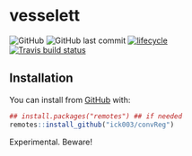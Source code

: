 
<!-- README.md is generated from README.Rmd. Please edit that file -->

# vesselett

<!-- badges: start -->

![GitHub](https://img.shields.io/github/license/ick003/convReg) ![GitHub
last commit](https://img.shields.io/github/last-commit/ick003/convReg)
[![lifecycle](https://img.shields.io/badge/lifecycle-experimental-orange.svg)](https://www.tidyverse.org/lifecycle/#experimental)  
[![Travis build
status](https://travis-ci.org/ick003/convReg.svg?branch=master)](https://travis-ci.org/ick003/convReg)

<!-- badges: end -->

## Installation

You can install from [GitHub](https://github.com/ick003/convReg) with:

``` r
## install.packages("remotes") ## if needed 
remotes::install_github("ick003/convReg")   
```

Experimental. Beware\!
